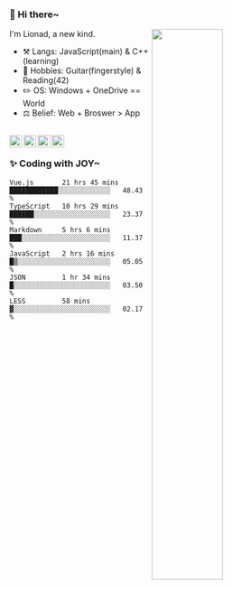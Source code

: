### 👋 Hi there~

[<img align="right" width="50%" src="https://github-readme-stats.vercel.app/api?username=Lionad-Morotar&show_icons=true">](https://metrics.lecoq.io/Lionad-Morotar?template=classic)

I'm Lionad, a new kind.

- ⚒️ Langs: JavaScript(main) & C++(learning)
- 🎨 Hobbies: Guitar(fingerstyle) & Reading(42)
- ✏️ OS: Windows + OneDrive == World
- ⚖️ Belief: Web + Broswer > App

<br />

<a href="https://www.lionad.art">
  <img align="left" alt="lionad-art" width="22px" src="https://cdn.jsdelivr.net/npm/simple-icons@3.1.0/icons/wordpress.svg" />
</a>
<a href="#1806234223">
  <img align="left" alt="1806234223" width="22px" src="https://cdn.jsdelivr.net/npm/simple-icons@3.1.0/icons/tencentqq.svg" />
</a>
<a href="https://www.zhihu.com/people/Lionad">
  <img align="left" alt="132yse" width="22px" src="https://cdn.jsdelivr.net/npm/simple-icons@3.1.0/icons/zhihu.svg" />
</a>
<a href="https://github.com/Lionad-Morotar">
  <img align="left" alt="yisar" width="22px" src="https://cdn.jsdelivr.net/npm/simple-icons@3.1.0/icons/github.svg" />
</a>

<br />

### ✨ Coding with JOY~

<!--START_SECTION:waka-->

```text
Vue.js       21 hrs 45 mins  ████████████░░░░░░░░░░░░░   48.43 %
TypeScript   10 hrs 29 mins  ██████░░░░░░░░░░░░░░░░░░░   23.37 %
Markdown     5 hrs 6 mins    ███░░░░░░░░░░░░░░░░░░░░░░   11.37 %
JavaScript   2 hrs 16 mins   █▒░░░░░░░░░░░░░░░░░░░░░░░   05.05 %
JSON         1 hr 34 mins    █░░░░░░░░░░░░░░░░░░░░░░░░   03.50 %
LESS         58 mins         ▓░░░░░░░░░░░░░░░░░░░░░░░░   02.17 %
```

<!--END_SECTION:waka-->
